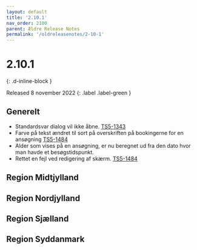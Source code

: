```yaml
---
layout: default
title: '2.10.1'
nav_order: 2100
parent: Ældre Release Notes
permalink: '/oldreleasenotes/2-10-1'
---
```


# 2.10.1
{: .d-inline-block }

Released 8 november 2022 {: .label .label-green }

## Generelt
- Standardsvar dialog vil ikke åbne. [TS5-1343](https://sd.trifork.com/browse/TS5-1343)
- Farve på tekst ændret til sort på overskriften på bookingerne for en ansøgning [TS5-1484](https://sd.trifork.com/browse/TS5-1343)
- Alder som vises på en ansøgning, er nu beregnet ud fra den dato hvor man havde et besøgstidspunkt.
- Rettet en fejl ved redigering af skærm. [TS5-1484](https://sd.trifork.com/browse/TS5-1495)

## Region Midtjylland

## Region Nordjylland

## Region Sjælland

## Region Syddanmark
